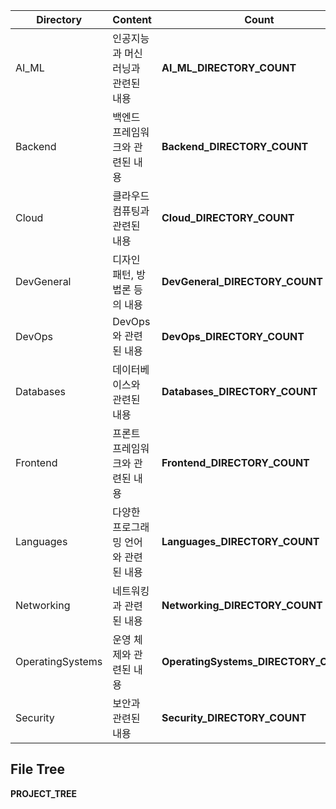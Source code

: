 | Directory         | Content                              | Count                        |
| ----------------- | :----------------------------------- | ---------------------------- |
| AI_ML             | 인공지능과 머신러닝과 관련된 내용       | __AI_ML_DIRECTORY_COUNT__    |
| Backend           | 백엔드 프레임워크와 관련된 내용         | __Backend_DIRECTORY_COUNT__  |
| Cloud             | 클라우드 컴퓨팅과 관련된 내용           | __Cloud_DIRECTORY_COUNT__    |
| DevGeneral        | 디자인 패턴, 방법론 등의 내용          | __DevGeneral_DIRECTORY_COUNT__|
| DevOps            | DevOps와 관련된 내용                  | __DevOps_DIRECTORY_COUNT__   |
| Databases         | 데이터베이스와 관련된 내용             | __Databases_DIRECTORY_COUNT__|
| Frontend          | 프론트 프레임워크와 관련된 내용        | __Frontend_DIRECTORY_COUNT__ |
| Languages         | 다양한 프로그래밍 언어와 관련된 내용    | __Languages_DIRECTORY_COUNT__|
| Networking        | 네트워킹과 관련된 내용                 | __Networking_DIRECTORY_COUNT__|
| OperatingSystems  | 운영 체제와 관련된 내용                | __OperatingSystems_DIRECTORY_COUNT__|
| Security          | 보안과 관련된 내용                    | __Security_DIRECTORY_COUNT__|

## File Tree

__PROJECT_TREE__